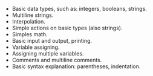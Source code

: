 - Basic data types, such as: integers, booleans, strings.
- Multiline strings.
- Interpolation.
- Simple actions on basic types (also strings).
- Simples math.
- Basic input and output, printing.
- Variable assigning.
- Assigning multiple variables.
- Comments and multiline comments.
- Basic syntax explanation: parentheses, indentation.

